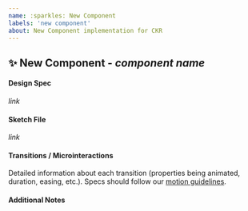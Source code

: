 ```yaml
---
name: :sparkles: New Component
labels: 'new component'
about: New Component implementation for CKR
---
```


## :sparkles: New Component - _component name_

#### Design Spec

_link_

#### Sketch File

_link_

#### Transitions / Microinteractions

Detailed information about each transition (properties being animated, duration, easing, etc.).
Specs should follow our [motion guidelines](https://design.workday.com/guidelines/motion/behavior).

#### Additional Notes
